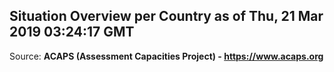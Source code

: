 ## Situation Overview per Country as of Thu, 21 Mar 2019 03:24:17 GMT

Source: **ACAPS (Assessment Capacities Project) - https://www.acaps.org**